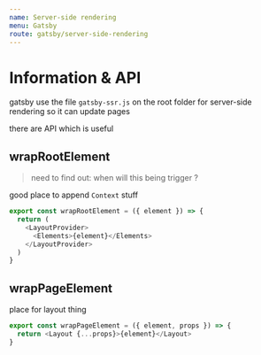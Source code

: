 ```yaml
---
name: Server-side rendering 
menu: Gatsby
route: gatsby/server-side-rendering
---
```


# Information & API

gatsby use the file `gatsby-ssr.js` on the root folder for server-side rendering so it can update pages

there are API which is useful

## wrapRootElement

 > need to find out: when will this being trigger ?

good place to append `Context` stuff

```js
export const wrapRootElement = ({ element }) => {
  return (
    <LayoutProvider>
      <Elements>{element}</Elements>
    </LayoutProvider>
  )
}
```
## wrapPageElement

place for layout thing

```js
export const wrapPageElement = ({ element, props }) => {
  return <Layout {...props}>{element}</Layout>
}
```